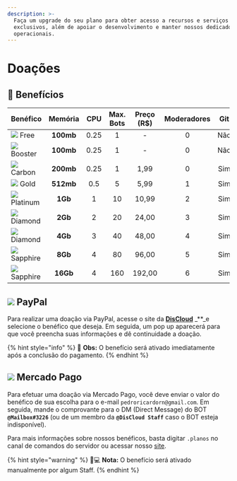 ```yaml
---
description: >-
  Faça um upgrade do seu plano para obter acesso a recursos e serviços
  exclusivos, além de apoiar o desenvolvimento e manter nossos dedicados
  operacionais.
---
```


# Doações

## 💎 Benefícios

| Benéfico | Memória | CPU | Max. Bots | Preço \(R$\) | Moderadores | Git | Slot ilimitado | Timer |
| :--- | :---: | :---: | :---: | :---: | :---: | :---: | :---: | :---: |
| ![](.gitbook/assets/free.png) Free | **100mb** | 0.25 | 1 | - | 0 | Não | Não | Sim |
| ![](.gitbook/assets/booster.png) Booster | **100mb** | 0.25 | 1 | - | 0 | Não | Sim | Não |
| ![](.gitbook/assets/carbon.png) Carbon | **200mb** | 0.25 | 1 | 1,99 | 0 | Sim | Sim | Não |
| ![](.gitbook/assets/gold.png) Gold | **512mb** | 0.5 | 5 | 5,99 | 1 | Sim | Sim | Não |
| ![](.gitbook/assets/platinum.png) Platinum | **1Gb** | 1 | 10 | 10,99 | 2 | Sim | Sim | Não |
| ![](.gitbook/assets/diamond.png) Diamond | **2Gb** | 2 | 20 | 24,00 | 3 | Sim | Sim | Não |
| ![](.gitbook/assets/diamond.png) Diamond | **4Gb** | 3 | 40 | 48,00 | 4 | Sim | Sim | Não |
| ![](.gitbook/assets/sapphire.png) Sapphire | **8Gb** | 4 | 80 | 96,00 | 5 | Sim | Sim | Não |
| ![](.gitbook/assets/sapphire.png) Sapphire | **16Gb** | 4 | 160 | 192,00 | 6 | Sim | Sim | Não |

## ![](.gitbook/assets/paypal.png) PayPal

Para realizar uma doação via PayPal, acesse o site da [**DisCloud**](https://discloudbot.com/) _\*\*_e selecione o benéfico que deseja. Em seguida, um pop up aparecerá para que você preencha suas informações e dê continuidade a doação.

{% hint style="info" %}
🤩 **Obs:** O benefício será ativado imediatamente após a conclusão do pagamento.
{% endhint %}

## ![](.gitbook/assets/mercadopago.png) Mercado Pago

Para efetuar uma doação via Mercado Pago, você deve enviar o valor do benéfico de sua escolha para o e-mail `pedroricardorn@gmail.com`. Em seguida, mande o comprovante para o DM \(Direct Message\) do BOT **`@Mailbox#3226`** \(ou de um membro da **`@DisCloud Staff`** caso o BOT esteja indisponível\).

Para mais informações sobre nossos benéficos, basta digitar `.planos` no canal de comandos do servidor ou acessar nosso [site](https://discloudbot.com/).

{% hint style="warning" %}
👨💻 **Nota:** O benefício será ativado manualmente por algum Staff.
{% endhint %}

